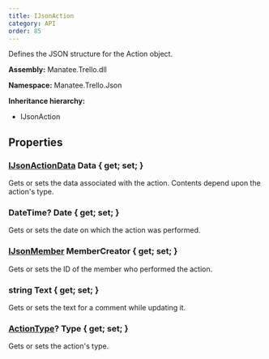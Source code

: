 ```yaml
---
title: IJsonAction
category: API
order: 85
---
```


Defines the JSON structure for the Action object.

**Assembly:** Manatee.Trello.dll

**Namespace:** Manatee.Trello.Json

**Inheritance hierarchy:**

- IJsonAction

## Properties

### [IJsonActionData](../IJsonActionData#ijsonactiondata) Data { get; set; }

Gets or sets the data associated with the action. Contents depend upon the action&#39;s type.

### DateTime? Date { get; set; }

Gets or sets the date on which the action was performed.

### [IJsonMember](../IJsonMember#ijsonmember) MemberCreator { get; set; }

Gets or sets the ID of the member who performed the action.

### string Text { get; set; }

Gets or sets the text for a comment while updating it.

### [ActionType](../ActionType#actiontype)? Type { get; set; }

Gets or sets the action&#39;s type.

